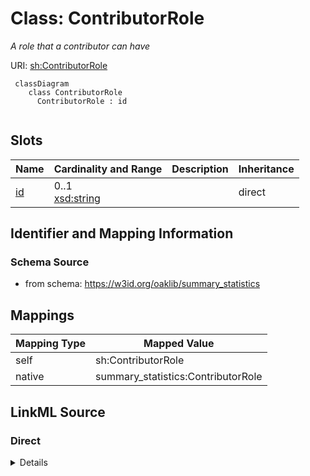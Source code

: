 # Class: ContributorRole
_A role that a contributor can have_




URI: [sh:ContributorRole](https://w3id.org/shacl/ContributorRole)



```{mermaid}
 classDiagram
    class ContributorRole
      ContributorRole : id
      
```




<!-- no inheritance hierarchy -->


## Slots

| Name | Cardinality and Range | Description | Inheritance |
| ---  | --- | --- | --- |
| [id](id.md) | 0..1 <br/> [xsd:string](http://www.w3.org/2001/XMLSchema#string) |  | direct |









## Identifier and Mapping Information







### Schema Source


* from schema: https://w3id.org/oaklib/summary_statistics





## Mappings

| Mapping Type | Mapped Value |
| ---  | ---  |
| self | sh:ContributorRole |
| native | summary_statistics:ContributorRole |





## LinkML Source

<!-- TODO: investigate https://stackoverflow.com/questions/37606292/how-to-create-tabbed-code-blocks-in-mkdocs-or-sphinx -->

### Direct

<details>
```yaml
name: ContributorRole
description: A role that a contributor can have
from_schema: https://w3id.org/oaklib/summary_statistics
rank: 1000
attributes:
  id:
    name: id
    description: the unique identifier for the role
    from_schema: https://w3id.org/oaklib/summary_statistics
    identifier: true
    range: uriorcurie
class_uri: sh:ContributorRole

```
</details>

### Induced

<details>
```yaml
name: ContributorRole
description: A role that a contributor can have
from_schema: https://w3id.org/oaklib/summary_statistics
rank: 1000
attributes:
  id:
    name: id
    description: the unique identifier for the role
    from_schema: https://w3id.org/oaklib/summary_statistics
    identifier: true
    alias: id
    owner: ContributorRole
    domain_of:
    - SummaryStatisticsReport
    - Ontology
    - Agent
    - ContributorRole
    range: uriorcurie
class_uri: sh:ContributorRole

```
</details>